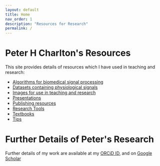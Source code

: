 ```yaml
---
layout: default
title: Home
nav_order: 1
description: "Resources for Research"
permalink: /
---
```


# Peter H Charlton's Resources

This site provides details of resources which I have used in teaching and research:

* [Algorithms for biomedical signal processing](algorithms)
* [Datasets containing physiological signals](datasets)
* [Images for use in teaching and research](images)
* [Presentations](presentations)
* [Publishing resources](publishing)
* [Research Tools](tools)
* [Textbooks](textbooks)
* [Tips](tips)

# Further Details of Peter's Research

Further details of my work are available at my [ORCiD ID](https://orcid.org/0000-0003-3836-8655), and on [Google Scholar](https://scholar.google.co.uk/citations?user=BJjD81oAAAAJ)

